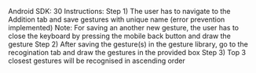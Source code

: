 Android SDK: 30
Instructions:
Step 1) The user has to navigate to the Addition tab and save gestures with unique name (error prevention implemented)
Note: For saving an another new gesture, the user has to close the keyboard by pressing the mobile back button and draw the gesture
Step 2) After saving the gesture(s) in the gesture library, go to the recogination tab and draw the gestures in the provided box
Step 3) Top 3 closest gestures will be recognised in ascending order
